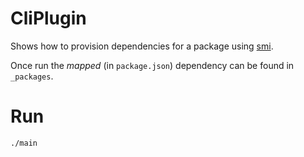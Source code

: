 CliPlugin
=========

Shows how to provision dependencies for a package using [smi](https://github.com/sourcemint/smi).

Once run the *mapped* (in `package.json`) dependency can be found in `_packages`.


Run
===

	./main

